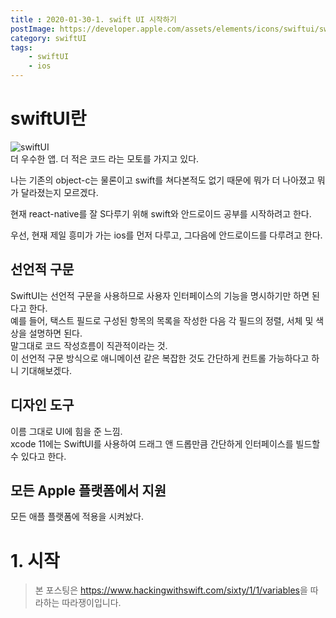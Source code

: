 ```yaml
---
title : 2020-01-30-1. swift UI 시작하기
postImage: https://developer.apple.com/assets/elements/icons/swiftui/swiftui-96x96_2x.png
category: swiftUI
tags:
    - swiftUI
    - ios
---
```


<h1 id="swiftui란">swiftUI란</h1>
<p><img src="https://developer.apple.com/assets/elements/icons/swiftui/swiftui-96x96_2x.png" alt="swiftUI"><br>
더 우수한 앱. 더 적은 코드 라는 모토를 가지고 있다.</p>
<p>나는 기존의 object-c는 물론이고 swift를 쳐다본적도 없기 때문에 뭐가 더 나아졌고 뭐가 달라졌는지 모르겠다.</p>
<p>현재 react-native를 잘 S다루기 위해 swift와 안드로이드 공부를 시작하려고 한다.</p>
<p>우선, 현재 제일 흥미가 가는 ios를 먼저 다루고, 그다음에 안드로이드를 다루려고 한다.</p>
<h2 id="선언적-구문">선언적 구문</h2>
<p>SwiftUI는 선언적 구문을 사용하므로 사용자 인터페이스의 기능을 명시하기만 하면 된다고 한다.<br>
예를 들어, 택스트 필드로 구성된 항목의 목록을 작성한 다음 각 필드의 정렬, 서체 및 색상을 설명하면 된다.<br>
말그대로 코드 작성흐름이 직관적이라는 것.<br>
이 선언적 구문 방식으로 애니메이션 같은 복잡한 것도 간단하게 컨트롤 가능하다고 하니 기대해보겠다.</p>
<h2 id="디자인-도구">디자인 도구</h2>
<p>이름 그대로 UI에 힘을 준 느낌.<br>
xcode 11에는 SwiftUI를 사용하여 드래그 앤 드롭만큼 간단하게 인터페이스를 빌드할 수 있다고 한다.</p>
<h2 id="모든-apple-플랫폼에서-지원">모든 Apple 플랫폼에서 지원</h2>
<p>모든 애플 플랫폼에 적용을 시켜놨다.</p>
<h1 id="시작">1. 시작</h1>
<blockquote>
<p>본 포스팅은 <a href="https://www.hackingwithswift.com/sixty/1/1/variables">https://www.hackingwithswift.com/sixty/1/1/variables</a>을 따라하는 따라쟁이입니다.</p>
</blockquote>

